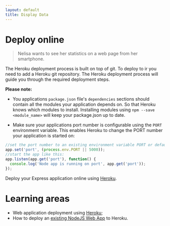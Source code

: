 ```yaml
---
layout: default
title: Display Data
---
```


# Deploy online

> Nelisa wants to see her statistics on a web page from her smartphone.

The Heroku deployment process is built on top of git. To deploy to ir you need to add a Heroku git repository. The Heroku deployment process will guide you through the required deployment steps.

**Please note:**

* You applications `package.json` file's `dependencies` sections should contain all the modules your application depends on. So that Heroku knows which modules to install. Installing modules using `npm --save <module_name>` will keep your package.json up to date.

* Make sure your applications port number is configurable using the `PORT` environment variable. This enables Heroku to change the PORT number your application is started on:

```javascript
//set the port number to an existing environment variable PORT or default to 5000
app.set('port', (process.env.PORT || 5000));
//start the app like this:
app.listen(app.get('port'), function() {
  console.log('Node app is running on port', app.get('port'));
});
```

Deploy your Express application online using [Heroku](https://devcenter.heroku.com/articles/deploying-nodejs).

# Learning areas

* Web application deployment using [Heroku](https://devcenter.heroku.com/articles/deploying-nodejs);
* How to deploy an [existing NodeJS Web App](https://github.com/heroku/node-js-getting-started) to Heroku.
